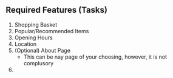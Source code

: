 #



















## Required Features (Tasks)
1. Shopping Basket
2. Popular/Recommended Items
3. Opening Hours
4. Location
5. (Optional) About Page
   * This can be nay page of your choosing, however, it is not complusory
6. 